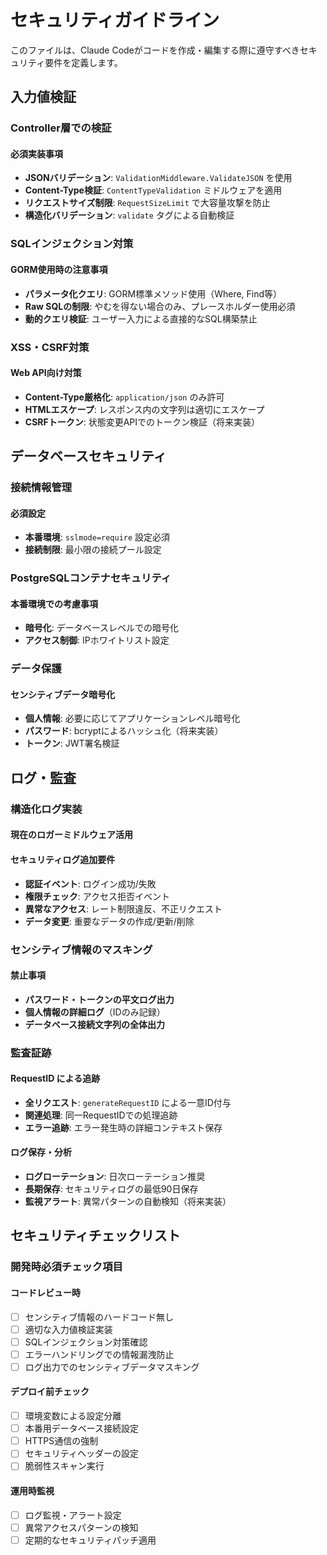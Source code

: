 # セキュリティガイドライン

このファイルは、Claude Codeがコードを作成・編集する際に遵守すべきセキュリティ要件を定義します。

## 入力値検証

### Controller層での検証

#### 必須実装事項
- **JSONバリデーション**: `ValidationMiddleware.ValidateJSON` を使用
- **Content-Type検証**: `ContentTypeValidation` ミドルウェアを適用
- **リクエストサイズ制限**: `RequestSizeLimit` で大容量攻撃を防止
- **構造化バリデーション**: `validate` タグによる自動検証

### SQLインジェクション対策

#### GORM使用時の注意事項
- **パラメータ化クエリ**: GORM標準メソッド使用（Where, Find等）
- **Raw SQLの制限**: やむを得ない場合のみ、プレースホルダー使用必須
- **動的クエリ検証**: ユーザー入力による直接的なSQL構築禁止

### XSS・CSRF対策

#### Web API向け対策
- **Content-Type厳格化**: `application/json` のみ許可
- **HTMLエスケープ**: レスポンス内の文字列は適切にエスケープ
- **CSRFトークン**: 状態変更APIでのトークン検証（将来実装）

## データベースセキュリティ

### 接続情報管理

#### 必須設定
- **本番環境**: `sslmode=require` 設定必須
- **接続制限**: 最小限の接続プール設定

### PostgreSQLコンテナセキュリティ

#### 本番環境での考慮事項
- **暗号化**: データベースレベルでの暗号化
- **アクセス制御**: IPホワイトリスト設定

### データ保護

#### センシティブデータ暗号化
- **個人情報**: 必要に応じてアプリケーションレベル暗号化
- **パスワード**: bcryptによるハッシュ化（将来実装）
- **トークン**: JWT署名検証

## ログ・監査

### 構造化ログ実装

#### 現在のロガーミドルウェア活用

#### セキュリティログ追加要件
- **認証イベント**: ログイン成功/失敗
- **権限チェック**: アクセス拒否イベント
- **異常なアクセス**: レート制限違反、不正リクエスト
- **データ変更**: 重要なデータの作成/更新/削除

### センシティブ情報のマスキング

#### 禁止事項
- **パスワード・トークンの平文ログ出力**
- **個人情報の詳細ログ**（IDのみ記録）
- **データベース接続文字列の全体出力**

### 監査証跡

#### RequestID による追跡
- **全リクエスト**: `generateRequestID` による一意ID付与
- **関連処理**: 同一RequestIDでの処理追跡
- **エラー追跡**: エラー発生時の詳細コンテキスト保存

#### ログ保存・分析
- **ログローテーション**: 日次ローテーション推奨
- **長期保存**: セキュリティログの最低90日保存
- **監視アラート**: 異常パターンの自動検知（将来実装）

## セキュリティチェックリスト

### 開発時必須チェック項目

#### コードレビュー時
- [ ] センシティブ情報のハードコード無し
- [ ] 適切な入力値検証実装
- [ ] SQLインジェクション対策確認
- [ ] エラーハンドリングでの情報漏洩防止
- [ ] ログ出力でのセンシティブデータマスキング

#### デプロイ前チェック
- [ ] 環境変数による設定分離
- [ ] 本番用データベース接続設定
- [ ] HTTPS通信の強制
- [ ] セキュリティヘッダーの設定
- [ ] 脆弱性スキャン実行

#### 運用時監視
- [ ] ログ監視・アラート設定
- [ ] 異常アクセスパターンの検知
- [ ] 定期的なセキュリティパッチ適用
